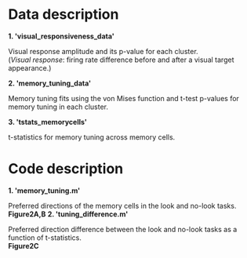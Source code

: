 <!DOCTYPE html>
<html>
    
<head>
    <h1>Data description</h1>
</head>

<body> 
<b>1. 'visual_responsiveness_data'</b>
<p>Visual response amplitude and its p-value for each cluster.<br>
(<i>Visual response</i>: firing rate difference before and after a visual target appearance.)</p>
</body>   

<body> 
<b>2. 'memory_tuning_data'</b>
<p>Memory tuning fits using the von Mises function and t-test p-values for memory tuning in each cluster.</p>
</body>

<body>     
<b>3. 'tstats_memorycells'</b>
<p>t-statistics for memory tuning across memory cells.</p>
</body>

<head>
    <h1>Code description</h1>
</head>

<body> 
<b>1. 'memory_tuning.m'</b>
<p>Preferred directions of the memory cells in the look and no-look tasks.<br>
<b>Figure2A,B</b><be>
</body>   

<body> 
<b>2. 'tuning_difference.m'</b>
<p>Preferred direction difference between the look and no-look tasks as a function of t-statistics.<br>
<b>Figure2C</b>
</body>   

</html>
